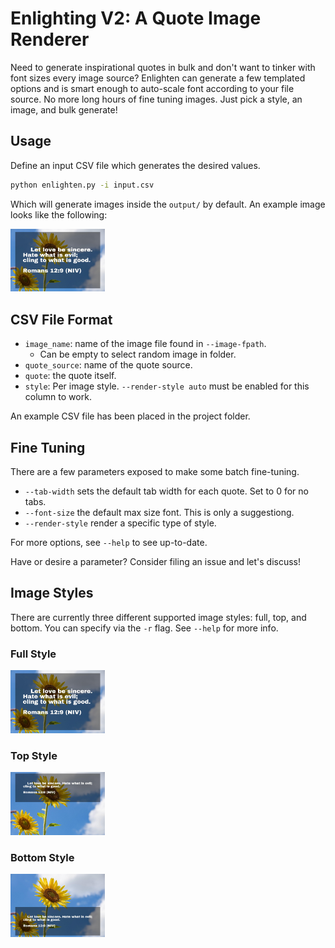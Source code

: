 # Enlighting V2: A Quote Image Renderer

Need to generate inspirational quotes in bulk and don't want to tinker with font sizes every image source?
Enlighten can generate a few templated options and is smart enough to auto-scale font according to your file source.
No more long hours of fine tuning images. Just pick a style, an image, and bulk generate!

## Usage

Define an input CSV file which generates the desired values.

```bash
python enlighten.py -i input.csv
```

Which will generate images inside the `output/` by default. An example image looks like the following:

<img src="examples/full.jpg" width="30%" />

## CSV File Format

- `image_name`: name of the image file found in `--image-fpath`.
  - Can be empty to select random image in folder.
- `quote_source`: name of the quote source.
- `quote`: the quote itself.
- `style`: Per image style. `--render-style auto` must be enabled for this column to work.

An example CSV file has been placed in the project folder.

## Fine Tuning

There are a few parameters exposed to make some batch fine-tuning.

* `--tab-width` sets the default tab width for each quote. Set to 0 for no tabs.
* `--font-size` the default max size font. This is only a suggestiong.
* `--render-style` render a specific type of style.

For more options, see `--help` to see up-to-date.

Have or desire a parameter? Consider filing an issue and let's discuss!

## Image Styles

There are currently three different supported image styles: full, top, and bottom.
You can specify via the `-r` flag. See `--help` for more info.

### Full Style

<img src="examples/full.jpg" width="30%" />

### Top Style

<img src="examples/top.jpg" width="30%" />

### Bottom Style

<img src="examples/bottom.jpg" width="30%" />
